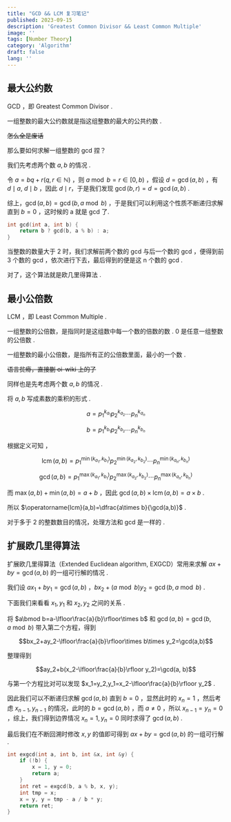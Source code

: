 ```yaml
---
title: "GCD && LCM 复习笔记"
published: 2023-09-15
description: 'Greatest Common Divisor && Least Common Multiple'
image: ''
tags: [Number Theory]
category: 'Algorithm'
draft: false 
lang: ''
---
```


## 最大公约数

GCD ，即 Greatest Common Divisor .

一组整数的最大公约数就是指这组整数的最大的公共约数 .

~~怎么全是废话~~

那么要如何求解一组整数的 gcd 捏？

我们先考虑两个数 $a,b$ 的情况 .

令 $a=bq+r(q,r\in\mathbb{N})$ ，则 $a \bmod b=r\in[0,b)$ ，假设 $d=\gcd(a,b)$ ，有 $d\mid a,~d\mid b$ ，因此 $d\mid r$，于是我们发现 $\gcd(b,r)=d=\gcd(a,b)$ .

综上，$\gcd (a,b)=\gcd(b,a\bmod b)$ ，于是我们可以利用这个性质不断递归求解直到 $b=0$ ，这时候的 a 就是 gcd 了.

```cpp
int gcd(int a, int b) {
    return b ? gcd(b, a % b) : a;
}
```

当整数的数量大于 2 时，我们求解前两个数的 gcd 与后一个数的 gcd ，便得到前 3 个数的 gcd ，依次进行下去，最后得到的便是这 n 个数的 gcd .

对了，这个算法就是欧几里得算法 .

## 最小公倍数

LCM ，即 Least Common Multiple .

一组整数的公倍数，是指同时是这组数中每一个数的倍数的数 . 0 是任意一组整数的公倍数 .

一组整数的最小公倍数，是指所有正的公倍数里面，最小的一个数 .

~~语言贫瘠，直接蒯 oi-wiki 上的了~~

同样也是先考虑两个数 $a,b$ 的情况 .

将 $a,b$ 写成素数的乘积的形式 .

$$a=p_1^{k_{a_1}}p_2^{k_{a_2}}\cdots p_n^{k_{a_{n}}}$$

$$b=p_1^{k_{b_1}}p_2^{k_{b_2}}\cdots p_n^{k_{b_{n}}}$$

根据定义可知 ，

$$\operatorname{lcm}(a,b)=p_1^{\min(k_{a_1},k_{b_1})}p_2^{\min(k_{a_2},k_{b_2})}\cdots p_n^{\min(k_{a_n},k_{b_{n}})}$$

$$\gcd(a,b)=p_1^{\max(k_{a_1},k_{b_1})}p_2^{\max(k_{a_2},k_{b_2})}\cdots p_n^{\max(k_{a_n},k_{b_{n}})}$$

而 $\max(a,b)+\min(a, b)=a+b$ ，因此 $\gcd(a,b)\times\operatorname{lcm}(a,b)=a\times b$ .

所以 $\operatorname{lcm}(a,b)=\dfrac{a\times b}{\gcd(a,b)}$ .

对于多于 2 的整数数目的情况，处理方法和 gcd 是一样的 .

## 扩展欧几里得算法

扩展欧几里得算法（Extended Euclidean algorithm, EXGCD）常用来求解 $ax+by=\gcd(a,b)$ 的一组可行解的情况 .

我们设 $ax_1+by_1=\gcd(a,b)$ ，$bx_2+(a\bmod b)y_2=\gcd(b,a\bmod b)$ .

下面我们来看看 $x_1,y_1$ 和 $x_2,y_2$ 之间的关系 .

将 $a\bmod b=a-\lfloor\frac{a}{b}\rfloor\times b$ 和 $\gcd(a,b)=\gcd(b,a\bmod b)$ 带入第二个方程，得到

$$bx_2+ay_2-\lfloor\frac{a}{b}\rfloor\times b\times y_2=\gcd(a,b)$$

整理得到

$$ay_2+b(x_2-\lfloor\frac{a}{b}\rfloor y_2)=\gcd(a, b)$$

与第一个方程比对可以发现 $x_1=y_2,y_1=x_2-\lfloor\frac{a}{b}\rfloor y_2$ .

因此我们可以不断递归求解 $\gcd(a,b)$ 直到 $b=0$ ，显然此时的 $x_n=1$ ，然后考虑 $x_{n-1},y_{n-1}$ 的情况，此时的 $b=\gcd(a,b)$ ，而 $a\not= 0$ ，所以 $x_{n-1}=y_n=0$ ，综上，我们得到边界情况 $x_n=1,y_n=0$ 同时求得了 $\gcd(a,b)$ .

最后我们在不断回溯时修改 $x,y$ 的值即可得到 $ax+by=\gcd(a, b)$ 的一组可行解 .

```cpp
int exgcd(int a, int b, int &x, int &y) {
    if (!b) {
        x = 1, y = 0;
        return a;
    }
    int ret = exgcd(b, a % b, x, y);
    int tmp = x;
    x = y, y = tmp - a / b * y;
    return ret;
}
```